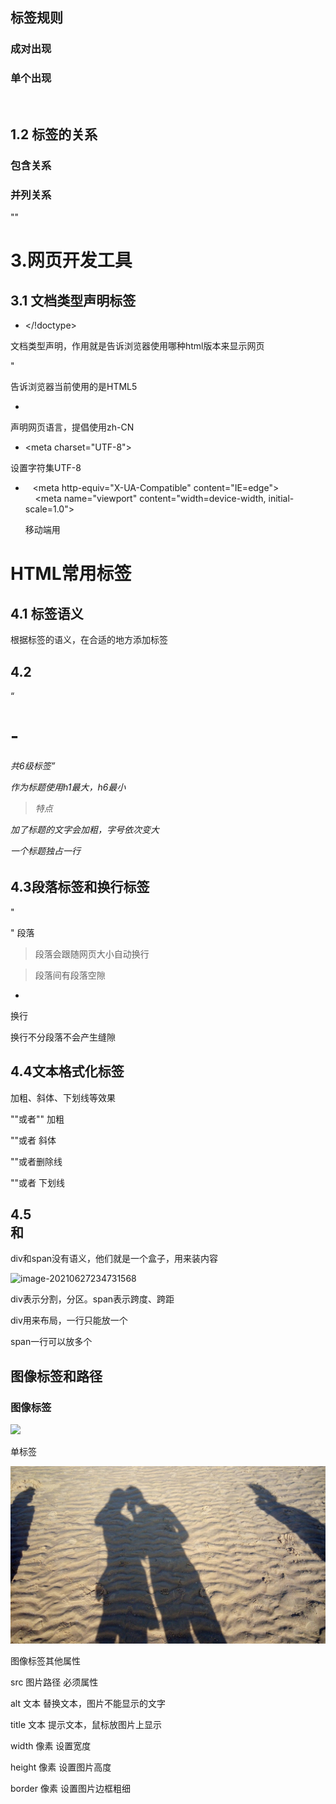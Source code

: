 ## 标签规则

### 成对出现

<body></bdoy>

### 单个出现

<br />





## 1.2 标签的关系

### 包含关系

<head>
    <title> </title>
</head>

### 并列关系

<body></body>

""<title></title>



# 3.网页开发工具



## 3.1 文档类型声明标签

* </!doctype>

<!DOCTYPE>文档类型声明，作用就是告诉浏览器使用哪种html版本来显示网页

"<!DOCTYPE html>

告诉浏览器当前使用的是HTML5

* <html lang="en">

声明网页语言，提倡使用zh-CN

* <meta charset="UTF-8">

设置字符集UTF-8

*    <meta http-equiv="X-UA-Compatible" content="IE=edge">
        <meta name="viewport" content="width=device-width, initial-scale=1.0">

  移动端用

# HTML常用标签

## 4.1 标签语义

根据标签的语义，在合适的地方添加标签

## 4.2

“<h1> - <h6>共6级标签”

作为标题使用h1最大，h6最小

> 特点

加了标题的文字会加粗，字号依次变大

一个标题独占一行

## 4.3段落标签和换行标签

"<p></p>" 段落

> 段落会跟随网页大小自动换行

> 段落间有段落空隙

* <br />

换行

换行不分段落不会产生缝隙

## 4.4文本格式化标签

加粗、斜体、下划线等效果

"<strong></strong>"或者"<b></b>" 加粗

"<em></em>"或者<i></i>	斜体

"<del></del>"或者<s></s>删除线

"<ins></ins>"或者<u></u>	下划线

## 4.5<div>和<span>

div和span没有语义，他们就是一个盒子，用来装内容

![image-20210627234731568](C:\Users\a1524\AppData\Roaming\Typora\typora-user-images\image-20210627234731568.png)

div表示分割，分区。span表示跨度、跨距

div用来布局，一行只能放一个

span一行可以放多个

## 图像标签和路径

### 图像标签

<img src="图片url" />

单标签

<img src="a.jpg" />



图像标签其他属性

src	图片路径	必须属性

alt	文本			替换文本，图片不能显示的文字

title	文本			提示文本，鼠标放图片上显示

width	像素	设置宽度

height	像素	设置图片高度

border	像素	设置图片边框粗细

